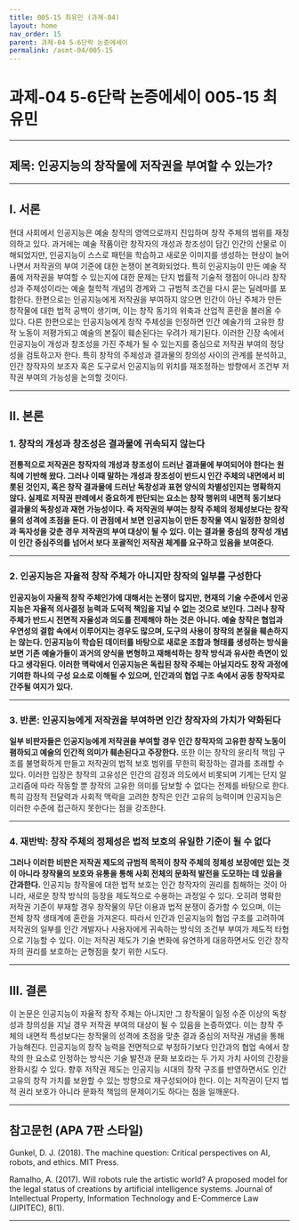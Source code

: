 ```yaml
---
title: 005-15 최유민 (과제-04)
layout: home
nav_order: 15
parent: 과제-04 5-6단락 논증에세이
permalink: /asmt-04/005-15
---
```


# 과제-04 5-6단락 논증에세이 005-15 최유민 

---

## 제목: 인공지능의 창작물에 저작권을 부여할 수 있는가?

---

## I. 서론

 현대 사회에서 인공지능은 예술 창작의 영역으로까지 진입하며 창작 주체의 범위를 재정의하고 있다. 과거에는 예술 작품이란 창작자의 개성과 창조성이 담긴 인간의 산물로 이해되었지만, 인공지능이 스스로 패턴을 학습하고 새로운 이미지를 생성하는 현상이 늘어나면서 저작권의 부여 기준에 대한 논쟁이 본격화되었다. 특히 인공지능이 만든 예술 작품에 저작권을 부여할 수 있는지에 대한 문제는 단지 법률적 기술적 쟁점이 아니라 창작성과 주체성이라는 예술 철학적 개념의 경계와 그 규범적 조건을 다시 묻는 딜레마를 포함한다. 한편으로는 인공지능에게 저작권을 부여하지 않으면 인간이 아닌 주체가 만든 창작물에 대한 법적 공백이 생기며, 이는 창작 동기의 위축과 산업적 혼란을 불러올 수 있다. 다른 한편으로는 인공지능에게 창작 주체성을 인정하면 인간 예술가의 고유한 창작 노동이 저평가되고 예술의 본질이 훼손된다는 우려가 제기된다. 이러한 긴장 속에서 인공지능이 개성과 창조성을 가진 주체가 될 수 있는지를 중심으로 저작권 부여의 정당성을 검토하고자 한다. 특히 창작의 주체성과 결과물의 창의성 사이의 관계를 분석하고, 인간 창작자의 보조자 혹은 도구로서 인공지능의 위치를 재조정하는 방향에서 조건부 저작권 부여의 가능성을 논의할 것이다. 

---

## II. 본론

### 1. 창작의 개성과 창조성은 결과물에 귀속되지 않는다

**전통적으로 저작권은 창작자의 개성과 창조성이 드러난 결과물에 부여되어야 한다는 원칙에 기반해 왔다. 그러나 이때 말하는 개성과 창조성이 반드시 인간 주체의 내면에서 비롯된 것인지, 혹은 창작 결과물에 드러난 독창성과 표현 양식의 차별성인지는 명확하지 않다. 실제로 저작권 판례에서 중요하게 판단되는 요소는 창작 행위의 내면적 동기보다 결과물의 독창성과 재현 가능성이다. 즉 저작권의 부여는 창작 주체의 정체성보다는 창작물의 성격에 초점을 둔다. 이 관점에서 보면 인공지능이 만든 창작물 역시 일정한 창의성과 독자성을 갖춘 경우 저작권의 부여 대상이 될 수 있다. 이는 결과물 중심의 창작성 개념이 인간 중심주의를 넘어서 보다 포괄적인 저작권 체계를 요구하고 있음을 보여준다.**

---

### 2. 인공지능은 자율적 창작 주체가 아니지만 창작의 일부를 구성한다

**인공지능이 자율적 창작 주체인가에 대해서는 논쟁이 많지만, 현재의 기술 수준에서 인공지능은 자율적 의사결정 능력과 도덕적 책임을 지닐 수 없는 것으로 보인다. 그러나 창작 주체가 반드시 전면적 자율성과 의도를 전제해야 하는 것은 아니다. 예술 창작은 협업과 우연성의 결합 속에서 이루어지는 경우도 많으며, 도구의 사용이 창작의 본질을 훼손하지는 않는다. 인공지능이 학습된 데이터를 바탕으로 새로운 조합과 형태를 생성하는 방식을 보면 기존 예술가들이 과거의 양식을 변형하고 재해석하는 창작 방식과 유사한 측면이 있다고 생각된다. 이러한 맥락에서 인공지능은 독립된 창작 주체는 아닐지라도 창작 과정에 기여한 하나의 구성 요소로 이해될 수 있으며, 인간과의 협업 구조 속에서 공동 창작자로 간주될 여지가 있다.**

---

### 3. 반론: 인공지능에게 저작권을 부여하면 인간 창작자의 가치가 약화된다

**일부 비판자들은 인공지능에게 저작권을 부여할 경우 인간 창작자의 고유한 창작 노동이 폄하되고 예술의 인간적 의미가 훼손된다고 주장한다.** 또한 이는 창작의 윤리적 책임 구조를 불명확하게 만들고 저작권의 법적 보호 범위를 무한히 확장하는 결과를 초래할 수 있다. 이러한 입장은 창작의 고유성은 인간의 감정과 의도에서 비롯되며 기계는 단지 알고리즘에 따라 작동할 뿐 창작의 고유한 의미를 담보할 수 없다는 전제를 바탕으로 한다. 특히 감정적 전달력과 사회적 맥락을 고려한 창작은 인간 고유의 능력이며 인공지능은 이러한 수준에 접근하지 못한다는 점을 강조한다.

---

### 4. 재반박: 창작 주체의 정체성은 법적 보호의 유일한 기준이 될 수 없다

**그러나 이러한 비판은 저작권 제도의 규범적 목적이 창작 주체의 정체성 보장에만 있는 것이 아니라 창작물의 보호와 유통을 통해 사회 전체의 문화적 발전을 도모하는 데 있음을 간과한다.** 인공지능 창작물에 대한 법적 보호는 인간 창작자의 권리를 침해하는 것이 아니라, 새로운 창작 방식의 등장을 제도적으로 수용하는 과정일 수 있다. 오히려 명확한 저작권 기준이 부재할 경우 창작물의 무단 이용과 법적 분쟁이 증가할 수 있으며, 이는 전체 창작 생태계에 혼란을 가져온다. 따라서 인간과 인공지능의 협업 구조를 고려하여 저작권의 일부를 인간 개발자나 사용자에게 귀속하는 방식의 조건부 부여가 제도적 타협으로 기능할 수 있다. 이는 저작권 제도가 기술 변화에 유연하게 대응하면서도 인간 창작자의 권리를 보호하는 균형점을 찾기 위한 시도다.

---

## III. 결론 

이 논문은 인공지능이 자율적 창작 주체는 아니지만 그 창작물이 일정 수준 이상의 독창성과 창의성을 지닐 경우 저작권 부여의 대상이 될 수 있음을 논증하였다. 이는 창작 주체의 내면적 특성보다는 창작물의 성격에 초점을 맞춘 결과 중심의 저작권 개념을 통해 가능해진다. 인공지능의 창작 능력을 전면적으로 부정하기보다 인간과의 협업 속에서 창작의 한 요소로 인정하는 방식은 기술 발전과 문화 보호라는 두 가지 가치 사이의 긴장을 완화시킬 수 있다. 향후 저작권 제도는 인공지능 시대의 창작 구조를 반영하면서도 인간 고유의 창작 가치를 보완할 수 있는 방향으로 재구성되어야 한다. 이는 저작권이 단지 법적 권리 보호가 아니라 문화적 책임의 문제이기도 하다는 점을 일깨운다.

---

## 참고문헌 (APA 7판 스타일)

Gunkel, D. J. (2018). The machine question: Critical perspectives on AI, robots, and ethics. MIT Press. 

Ramalho, A. (2017). Will robots rule the artistic world? A proposed model for the legal status of creations by artificial intelligence systems. Journal of Intellectual Property, Information Technology and E-Commerce Law (JIPITEC), 8(1).

---

[^dilemma]: **딜레마 구체화 관련 참고** - 플랫폼 알고리즘이 판단 조건을 설계함으로써 자율성에 개입한다는 논의가 받아들여질 경우, 단지 자율성의 개념이 아니라, **책임 귀속(responsibility attribution)**의 기준 자체가 근본적으로 재검토되어야 한다. 전통적 자율성 이론은 도덕적·정치적 책임이 판단 주체의 내면적 인지 능력과 자기 통제력에 따라 정당화된다고 보며, 그 기반 위에 자유주의적 시민 윤리 및 법적 책임 체계가 구축되어 왔다. 이러한 견해는 개인이 외부 조건과 상관없이 자기결정권을 행사할 수 있다는 전제 위에 서 있다. 그러나 조건 구성주의적 관점은, 판단은 고립된 인지 작용이 아니라 정보적·제도적·사회적 조건에 의해 실질적으로 형성된 결과라는 점을 강조한다. 이 관점에서, 주어진 선택지가 알고리즘적으로 배열되거나, 비교 가능성이 사적으로 제한된 환경에서 내려진 결정에 대해 도덕적 책임이나 시민적 책임을 온전히 개인에게 귀속시키는 것은 정당화될 수 없다. 이로 인해 다음과 같은 딜레마가 발생한다. 한편으로는, 판단 결과에 대한 책임을 전적으로 판단 주체에게 귀속시키는 능력 기반주의를 유지할 경우, 기술적으로 설계된 조건이 판단을 구조화했다는 현실적 사실을 무시하게 된다. 다른 한편으로, 판단 조건이 외부에서 설계되었다는 이유로 책임의 귀속 가능성을 거부하면, 도덕적·정치적 책임이라는 개념 자체가 불안정해진다. <br> 예컨대, 혐오 표현을 반복적으로 접한 개인이 그것을 내면화한 이후에 이를 그대로 재생산하는 경우, 우리는 이 행위를 어느 정도까지 개인의 책임으로 판단할 수 있는가? 만약 그 판단 조건이 비가시적인 알고리즘 배열 구조에 기인한 것이라면, 책임은 누구에게, 어느 정도로 분배되어야 하는가? 이와 같은 문제는 단지 자율성의 메커니즘이 아니라, 책임 귀속의 규범적 기준이 무엇이어야 하는지에 대한 깊은 철학적 갈등을 드러낸다. 조건 구성주의를 수용하면 책임은 조건 설계자(예: 플랫폼 기업)에게 분산되어야 하며, 능력 기반주의를 수용하면 정보적 조건의 편향이나 불투명성은 책임 판단에서 고려되지 않는다. 이 딜레마는 판단 주체와 조건 설계자 사이에 책임의 도덕적 중심이 어디에 놓여야 하는지를 둘러싸고 아직 해결되지 않은 구조적 문제를 제기한다.